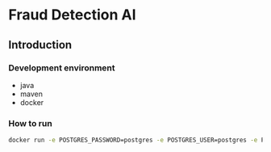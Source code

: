 # Fraud Detection AI

## Introduction

### Development environment 

- java
- maven
- docker

### How to run

```bash
docker run -e POSTGRES_PASSWORD=postgres -e POSTGRES_USER=postgres -e POSTGRES_DB=postgres -p 5432:5432 -d postgres
```